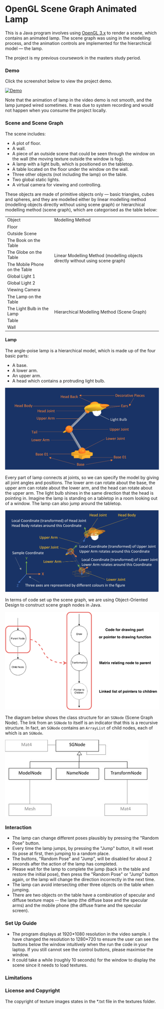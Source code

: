 # OpenGL Scene Graph Animated Lamp
This is a Java program involves using [OpenGL 3.x](https://www.opengl.org/) to render a scene, which contains an animated lamp. The scene graph was using in the modelling process, and the animation controls are implemented for the hierarchical model — the lamp.

The project is my previous coursework in the masters study period.

### **Demo**
Click the screenshot below to view the project demo. 

[![Demo](http://img.youtube.com/vi/9Z1MMNa8xEM/0.jpg)](http://www.youtube.com/watch?v=9Z1MMNa8xEM "AmiLamp Demo")

Note that the animation of lamp in the video demo is not smooth, and the lamp jumped wired sometimes. It was due to system recording and would not happen when you consume the project locally.

### **Scene and Scene Graph**
The scene includes:
- A plot of floor.
- A wall.
- A piece of an outside scene that could be seen through the window on the wall (the moving texture outside the window is fog).
- A lamp with a light bulb, which is positioned on the tabletop.
- A table located on the floor under the window on the wall.
- Three other objects (not including the lamp) on the table.
- Two global static lights.
- A virtual camera for viewing and controlling.

These objects are made of primitive objects only — basic triangles, cubes and spheres, and
they are modelled either by linear modelling method (modelling objects directly without
using scene graph) or hierarchical modelling method (scene graph), which are categorised as
the table below:

<table>
<tr>
    <td>Object</td>
    <td>Modelling Method</td>
</tr>
<tr>
    <td>Floor</td>
    <td rowspan="8">Linear Modelling Method (modelling objects
        directly without using scene graph)</td>
</tr>
<tr>
    <td>Outside Scene</td>
</tr>
<tr>
    <td>The Book on the Table</td>
</tr>
<tr>
    <td>The Globe on the Table</td>
</tr>
<tr>
    <td>The Mobile Phone on the Table</td>
</tr>
<tr>
    <td>Global Light 1</td>
</tr>
<tr>
    <td>Global Light 2</td>
</tr>
<tr>
    <td>Viewing Camera</td>
</tr>
<tr>
    <td>The Lamp on the Table</td>
    <td rowspan="4">Hierarchical Modelling Method (Scene Graph)</td>
</tr>
<tr>
    <td>The Light Bulb in the Lamp</td>
</tr>
<tr>
    <td>Table</td>
</tr>
<tr>
    <td>Wall</td>
</tr>
</table>

#### Lamp
The angle-poise lamp is a hierarchical model, which is made up of the four basic parts:
- A base.
- A lower arm.
- An upper arm.
- A head which contains a protruding light bulb.

![Components](/pics/lamp%20components.png)

Every part of lamp
connects at joints, so we can specify the model by giving all joint angles and positions.
The lower arm can rotate about the base, the upper arm can rotate about the lower arm, and the head can rotate about the upper arm. The light bulb shines in the same direction that the head is pointing in. Imagine the lamp is standing on a tabletop in a room looking out of a window. The lamp can also jump around the tabletop.

![Structure](/pics/lamp%20structure.png)

In terms of code set up the scene graph, we are using Object-Oriented Design to construct scene graph nodes in Java.

![Node Structure](/pics/node-structure.png)

The diagram below shows the class structure for an `SGNode` (Scene Graph Node). The link from an `SGNode` to itself is an indicator
that this is a recursive structure. In fact, an `SGNode` contains an `ArrayList` of child nodes, each of which is an `SGNode`.

![SGNode Inheritance](/pics/scene_graph_node.jpg)

### **Interaction**
- The lamp can change different poses plausibly by pressing the "Random Pose" button.
- Every time the lamp jumps, by pressing the "Jump" button, it will reset its pose at first, then jumping to a random place.
- The buttons, "Random Pose" and "Jump", will be disabled for about 2 seconds after the action of the lamp has completed.
- Please wait for the lamp to complete the jump (back in the table and restore the initial pose), then press the "Random Pose" or "Jump" button again, or the lamp will change the direction incorrectly in the next time.
- The lamp can avoid intersecting other three objects on the table when jumping.
- There are two objects on the table have a combination of specular and diffuse texture maps -- the lamp (the diffuse base and the specular arms) and the mobile phone (the diffuse frame and the specular screen).

### **Set Up Guide**
- The program displays at 1920\*1080 resolution in the video sample. I have changed the resolution to 1280\*720 to ensure the user can see the buttons below the window intuitively when the run the code in your laptop. If you still cannot see the control buttons, please maximise the window.
- It could take a while (roughly 10 seconds) for the window to display the scene since it needs to load textures.

### **Limitations**

### **License and Copyright**
The copyright of texture images states in the *.txt file in the textures folder.
